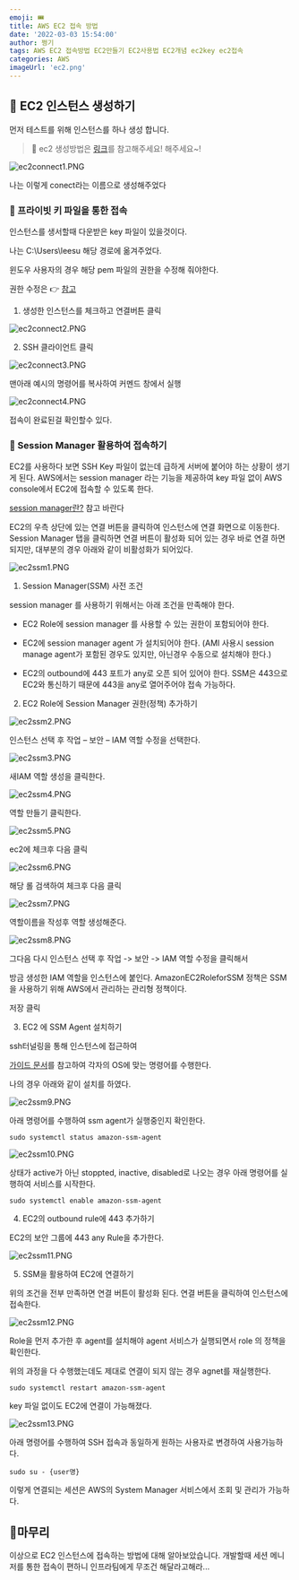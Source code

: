 ```yaml
---
emoji: 🎟
title: AWS EC2 접속 방법
date: '2022-03-03 15:54:00'
author: 쩡기
tags: AWS EC2 접속방법 EC2만들기 EC2사용법 EC2개념 ec2key ec2접속
categories: AWS
imageUrl: 'ec2.png'
---
```


## 🎈 EC2 인스턴스 생성하기
먼저 테스트를 위해 인스턴스를 하나 생성 합니다.

> 🙏 ec2 생성방법은 [링크](https://leesungki.github.io/gatsby-aws-study-ec2-tuto/)를 참고해주세요! 해주세요~!

![ec2connect1.PNG](ec2connect1.PNG)

나는 이렇게 conect라는 이름으로 생성해주었다

### 💪 프라이빗 키 파일을 통한 접속

인스턴스를 생서할때 다운받은 key 파일이 있을것이다.

나는 C:\Users\leesu 해당 경로에 옮겨주었다.

윈도우 사용자의 경우 해당 pem 파일의 권한을 수정해 줘야한다.

권한 수정은 👉 [참고](https://chinsun9.github.io/2020/10/26/aws-ec2-keypair-%EC%84%A4%EC%A0%95/)

1. 생성한 인스턴스를 체크하고 연결버튼 클릭

![ec2connect2.PNG](ec2connect2.PNG)

2. SSH 클라이언트 클릭

![ec2connect3.PNG](ec2connect3.PNG)

맨아래 예시의 명령어를 복사하여 커멘드 창에서 실행

![ec2connect4.PNG](ec2connect4.PNG)

접속이 완료된걸 확인할수 있다.

### 💪 Session Manager 활용하여 접속하기
EC2를 사용하다 보면 SSH Key 파일이 없는데 급하게 서버에 붙어야 하는 상황이 생기게 된다. AWS에서는 session manager 라는 기능을 제공하여 key 파일 없이 AWS console에서 EC2에 접속할 수 있도록 한다.

[session manager란?](https://docs.aws.amazon.com/ko_kr/systems-manager/latest/userguide/session-manager.html) 참고 바란다

EC2의 우측 상단에 있는 연결 버튼을 클릭하여 인스턴스에 연결 화면으로 이동한다. Session Manager 탭을 클릭하면 연결 버튼이 활성화 되어 있는 경우 바로 연결 하면 되지만, 대부분의 경우 아래와 같이 비활성화가 되어있다.

![ec2ssm1.PNG](ec2ssm1.PNG)

1. Session Manager(SSM) 사전 조건

session manager 를 사용하기 위해서는 아래 조건을 만족해야 한다.

- EC2 Role에 session manager 를 사용할 수 있는 권한이 포함되어야 한다.

- EC2에 session manager agent 가 설치되어야 한다. (AMI 사용시 session manage agent가 포함된 경우도 있지만, 아닌경우 수동으로 설치해야 한다.)

- EC2의 outbound에 443 포트가 any로 오픈 되어 있어야 한다. SSM은 443으로 EC2와 통신하기 때문에 443을 any로 열어주어야 접속 가능하다.


2. EC2 Role에 Session Manager 권한(정책) 추가하기

![ec2ssm2.PNG](ec2ssm2.PNG)

인스턴스 선택 후 작업 – 보안 – IAM 역할 수정을 선택한다.

![ec2ssm3.PNG](ec2ssm3.PNG)

새IAM 역할 생성을 클릭한다.

![ec2ssm4.PNG](ec2ssm4.PNG)

역할 만들기 클릭한다.

![ec2ssm5.PNG](ec2ssm5.PNG)

ec2에 체크후 다음 클릭

![ec2ssm6.PNG](ec2ssm6.PNG)

해당 롤 검색하여 체크후 다음 클릭

![ec2ssm7.PNG](ec2ssm7.PNG)

역할이름을 작성후 역할 생성해준다.

![ec2ssm8.PNG](ec2ssm8.PNG)

그다음 다시 인스턴스 선택 후 작업 -> 보안 -> IAM 역할 수정을 클릭해서 

방금 생성한 IAM 역할을 인스턴스에 붙인다. AmazonEC2RoleforSSM 정책은 SSM을 사용하기 위해 AWS에서 관리하는 관리형 정책이다.

저장 클릭

3. EC2 에 SSM Agent 설치하기

ssh터널링을 통해 인스턴스에 접근하여

[가이드 문서](https://docs.aws.amazon.com/ko_kr/systems-manager/latest/userguide/sysman-manual-agent-install.html)를 참고하여 각자의 OS에 맞는 명령어를 수행한다.

나의 경우 아래와 같이 설치를 하였다.

![ec2ssm9.PNG](ec2ssm9.PNG)

아래 명령어를 수행하여 ssm agent가 실행중인지 확인한다.

```
sudo systemctl status amazon-ssm-agent
```

![ec2ssm10.PNG](ec2ssm10.PNG)

상태가 active가 아닌 stoppted, inactive, disabled로 나오는 경우 아래 명령어를 실행하여 서비스를 시작한다.

```
sudo systemctl enable amazon-ssm-agent
```

4. EC2의 outbound rule에 443 추가하기

EC2의 보안 그룹에 443 any Rule을 추가한다.

![ec2ssm11.PNG](ec2ssm11.PNG)

5. SSM을 활용하여 EC2에 연결하기

위의 조건을 전부 만족하면 연결 버튼이 활성화 된다. 연결 버튼을 클릭하여 인스턴스에 접속한다.

![ec2ssm12.PNG](ec2ssm12.PNG)

Role을 먼저 추가한 후 agent를 설치해야 agent 서비스가 실행되면서 role 의 정책을 확인한다.

위의 과정을 다 수행했는데도 제대로 연결이 되지 않는 경우 agnet를 재실행한다.

```
sudo systemctl restart amazon-ssm-agent
```

key 파일 없이도 EC2에 연결이 가능해졌다.

![ec2ssm13.PNG](ec2ssm13.PNG)

아래 명령어를 수행하여 SSH 접속과 동일하게 원하는 사용자로 변경하여 사용가능하다.

```
sudo su - {user명}
```
 
이렇게 연결되는 세션은 AWS의 System Manager 서비스에서 조회 및 관리가 가능하다.

## 🌭마무리
이상으로 EC2 인스턴스에 접속하는 방법에 대해 알아보았습니다.
개발할때 세션 메니저를 통한 접속이 편하니 인프라팀에게 무조건 해달라고해라...

```toc

```
